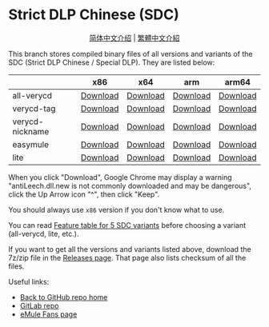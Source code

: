 # Strict DLP Chinese (SDC)

<p align="center">
<a href="README.zh-hans.md">简体中文介绍</a> | <a href="README.zh-hant.md">繁體中文介紹</a>
</p>

This branch stores compiled binary files of all versions and variants of the SDC (Strict DLP Chinese / Special DLP). They are listed below:

|                 | x86      | x64      | arm      | arm64    |
|-----------------|----------|----------|----------|----------|     
| all-verycd      | [Download](https://github.com/chengr28/specialdlp/raw/binary/x86/all-verycd/antiLeech.dll.new)      | [Download](https://github.com/chengr28/specialdlp/raw/binary/x64/all-verycd/antiLeechx64.dll.new)      | [Download](https://github.com/chengr28/specialdlp/raw/binary/arm/all-verycd/antiLeecharm.dll.new)      | [Download](https://github.com/chengr28/specialdlp/raw/binary/arm64/all-verycd/antiLeecharm64.dll.new)      |
| verycd-tag      | [Download](https://github.com/chengr28/specialdlp/raw/binary/x86/verycd-tag/antiLeech.dll.new)      | [Download](https://github.com/chengr28/specialdlp/raw/binary/x64/verycd-tag/antiLeechx64.dll.new)      | [Download](https://github.com/chengr28/specialdlp/raw/binary/arm/verycd-tag/antiLeecharm.dll.new)      | [Download](https://github.com/chengr28/specialdlp/raw/binary/arm64/verycd-tag/antiLeecharm64.dll.new)      |
| verycd-nickname | [Download](https://github.com/chengr28/specialdlp/raw/binary/x86/verycd-nickname/antiLeech.dll.new) | [Download](https://github.com/chengr28/specialdlp/raw/binary/x64/verycd-nickname/antiLeechx64.dll.new) | [Download](https://github.com/chengr28/specialdlp/raw/binary/arm/verycd-nickname/antiLeecharm.dll.new) | [Download](https://github.com/chengr28/specialdlp/raw/binary/arm64/verycd-nickname/antiLeecharm64.dll.new) |
| easymule        | [Download](https://github.com/chengr28/specialdlp/raw/binary/x86/easymule/antiLeech.dll.new)        | [Download](https://github.com/chengr28/specialdlp/raw/binary/x64/easymule/antiLeechx64.dll.new)        | [Download](https://github.com/chengr28/specialdlp/raw/binary/arm/easymule/antiLeecharm.dll.new)        | [Download](https://github.com/chengr28/specialdlp/raw/binary/arm64/easymule/antiLeecharm64.dll.new)        |
| lite            | [Download](https://github.com/chengr28/specialdlp/raw/binary/x86/lite/antiLeech.dll.new)            | [Download](https://github.com/chengr28/specialdlp/raw/binary/x64/lite/antiLeechx64.dll.new)            | [Download](https://github.com/chengr28/specialdlp/raw/binary/arm/lite/antiLeecharm.dll.new)            | [Download](https://github.com/chengr28/specialdlp/raw/binary/arm64/lite/antiLeecharm64.dll.new)            |

When you click "Download", Google Chrome may display a warning "antiLeech.dll.new is not commonly downloaded and may be dangerous", click the Up Arrow icon "^", then click "Keep".

You should always use <code>x86</code> version if you don't know what to use.

You can read [Feature table for 5 SDC variants](https://github.com/chengr28/specialdlp/blob/master/specialdlp/documents/readme.en.md) before choosing a variant (all-verycd, lite, etc.).

If you want to get all the versions and variants listed above, download the 7z/zip file in the [Releases page](https://github.com/chengr28/specialdlp/releases). That page also lists checksum of all the files.

Useful links:
* [Back to GitHub repo home](https://github.com/chengr28/specialdlp)
* [GitLab repo](https://gitlab.com/chengr28/specialdlp)
* [eMule Fans page](https://emulefans.com/strict-dlp-chinese-v44005-7/)
